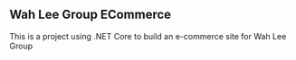 ## Wah Lee Group ECommerce
This is a project using .NET Core to build an e-commerce site for Wah Lee Group

